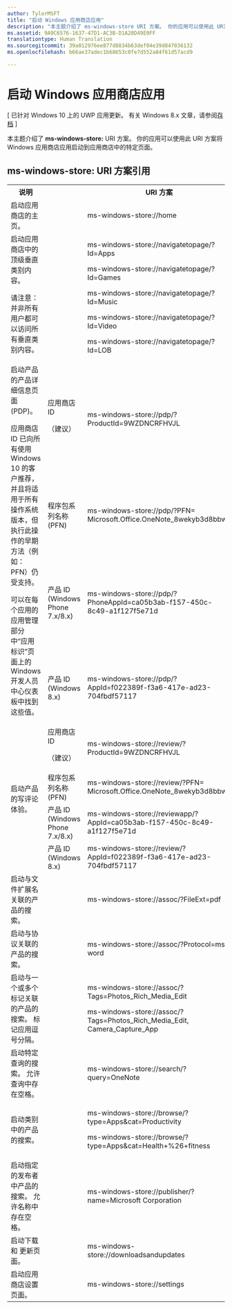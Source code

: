 ```yaml
---
author: TylerMSFT
title: "启动 Windows 应用商店应用"
description: "本主题介绍了 ms-windows-store URI 方案。 你的应用可以使用此 URI 方案将 Windows 应用商店应用启动到应用商店中的特定页面。"
ms.assetid: 9A9C6576-1637-47D1-AC3B-D1A20D49E0FF
translationtype: Human Translation
ms.sourcegitcommit: 39a012976ee877d8834b63def04e39d847036132
ms.openlocfilehash: b66ae37adec1b68653c0fe7d552a84f61d57acd9

---
```


# 启动 Windows 应用商店应用


\[ 已针对 Windows 10 上的 UWP 应用更新。 有关 Windows 8.x 文章，请参阅[存档](http://go.microsoft.com/fwlink/p/?linkid=619132) \]

本主题介绍了 **ms-windows-store:** URI 方案。 你的应用可以使用此 URI 方案将 Windows 应用商店应用启动到应用商店中的特定页面。

## ms-windows-store: URI 方案引用

<table>
<tr><th>说明</th><th></th><th>URI 方案</th></tr>
<tr><td>启动应用商店的主页。</td><td /><td>ms-windows-store://home</td></tr>
<tr><td>启动应用商店中的顶级垂直类别内容。<p>请注意：并非所有用户都可以访问所有垂直类别内容。</p>
</td><td /><td>
<p>ms-windows-store://navigatetopage/?Id=Apps </p>
<p>ms-windows-store://navigatetopage/?Id=Games</p>
<p>ms-windows-store://navigatetopage/?Id=Music</p>
<p>ms-windows-store://navigatetopage/?Id=Video</p>
<p>ms-windows-store://navigatetopage/?Id=LOB</p>
</td>
</tr>
<tr>
<td rowspan="4">启动产品的产品详细信息页面 (PDP)。 <p>应用商店 ID 已向所有使用 Windows 10 的客户推荐，并且将适用于所有操作系统版本，但执行此操作的早期方法（例如：PFN）仍受支持。</p>
<p>可以在每个应用的应用管理部分中“应用标识”<a href="https://msdn.microsoft.com/library/windows/apps/mt148561.aspx"></a>页面上的 Windows 开发人员中心仪表板中找到这些值。</p>
</td>
<td>
应用商店 ID <p>（建议）</p>
</td>
<td>
<p>ms-windows-store://pdp/?ProductId=9WZDNCRFHVJL</p>
</td>
</tr>
<tr>
<td>程序包系列名称 (PFN)</td>
<td>ms-windows-store://pdp/?PFN= Microsoft.Office.OneNote_8wekyb3d8bbwe
</td>
</tr>
<tr>
<td>产品 ID (Windows Phone 7.x/8.x)</td>
<td>ms-windows-store://pdp/?PhoneAppId=ca05b3ab-f157-450c-8c49-a1f127f5e71d </td>
</tr>
<tr>
<td>产品 ID (Windows 8.x)</td>
<td>ms-windows-store://pdp/?AppId=f022389f-f3a6-417e-ad23-704fbdf57117
</td>
</tr>
<tr>
<td rowspan="4">启动产品的写评论体验。</td>
<td>应用商店 ID <p>（建议）</p></td>
<td>ms-windows-store://review/?ProductId=9WZDNCRFHVJL </td>
</tr>
<tr>
<td>程序包系列名称 (PFN)</td>
<td>ms-windows-store://review/?PFN= Microsoft.Office.OneNote_8wekyb3d8bbwe
</td>
</tr>
<tr>
<td>产品 ID (Windows Phone 7.x/8.x)</td>
<td>ms-windows-store://reviewapp/?AppId=ca05b3ab-f157-450c-8c49-a1f127f5e71d </td>
</tr>
<tr>
<td>产品 ID (Windows 8.x)</td>
<td>ms-windows-store://review/?AppId=f022389f-f3a6-417e-ad23-704fbdf57117 </td>
</tr>
<tr>
<td>启动与文件扩展名关联的产品的搜索。 </td>
<td />
<td>ms-windows-store://assoc/?FileExt=pdf
</td>
</tr>
<tr>
<td>启动与协议关联的产品的搜索。</td>
<td />
<td>ms-windows-store://assoc/?Protocol=ms-word </td>
</tr>
<tr>
<td>启动与一个或多个标记关联的产品的搜索。 标记应用逗号分隔。
</td>
<td />
<td>
<p>ms-windows-store://assoc/?Tags=Photos_Rich_Media_Edit </p>
<p>ms-windows-store://assoc/?Tags=Photos_Rich_Media_Edit, Camera_Capture_App</p>
</td>
</tr>
<tr>
<td>
启动特定查询的搜索。 允许查询中存在空格。
</td>
<td />
<td>ms-windows-store://search/?query=OneNote </td>
</tr>
<tr>
<td>启动类别中的产品的搜索。</td>
<td />
<td>
<p>ms-windows-store://browse/?type=Apps&amp;cat=Productivity</p>
<p>ms-windows-store://browse/?type=Apps&amp;cat=Health+%26+fitness </p>
</td>
</tr>
<tr>
<td>启动指定的发布者中产品的搜索。 允许名称中存在空格。
</td>
<td />
<td>ms-windows-store://publisher/?name=Microsoft Corporation
</td>
</tr>
<tr><td>启动下载和 更新页面。</td>
<td />
<td>ms-windows-store://downloadsandupdates </td>
</tr>
<tr>
<td>启动应用商店设置 页面。</td>
<td />
<td>ms-windows-store://settings </td>
</tr>
</table>

 

 



<!--HONumber=Aug16_HO3-->



